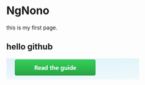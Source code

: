 # NgNono
this is my first page.
## hello github
![image](https://github.com/NgNono55/NgNono/blob/master/image/%E6%8D%95%E8%8E%B7.PNG)
